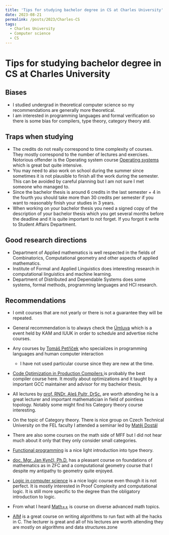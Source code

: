 ```yaml
---
title: 'Tips for studying bachelor degree in CS at Charles University'
date: 2023-08-21
permalink: /posts/2023/Charles-CS
tags:
  - Charles University
  - Computer science
  - CS
---
```


# Tips for studying bachelor degree in CS at Charles University

## Biases

- I studied undergrad in theoretical computer science so my recommendations are generally more theoretical.
- I am interested in programming languages and formal verification so there is some bias for compilers, type theory, category theory atd.

## Traps when studying

- The credits do not really correspond to time complexity of courses. They mostly correspond to the number of lectures and exercises. Notorious offender is the Operating system course [Operating systems](https://is.cuni.cz/studium/predmety/index.php?do=predmet&kod=NSWI004) which is great but quite intensive.
- You may need to also work on school during the summer since sometimes it is not plausible to finish all the work during the semester. This can be avoided by careful planning but I am not sure I met someone who managed to.
- Since the bachelor thesis is around 6 credits in the last semester + 4 in the fourth you should take more than 30 credits per semester if you want to reasonably finish your studies in 3 years.
- When working on your bachelor thesis you need a signed copy of the description of your bachelor thesis which you get several months before the deadline and it is quite important to not forget. If you forgot it write to Student Affairs Department.

## Good research directions
- Department of Applied mathematics is well respected in the fields of Combinatorics, Computational geometry and other aspects of applied mathematics.
- Institute of Formal and Applied Linguistics does interesting research in computational linguistics and machine learning.
- Department of Distributed and Dependable Systems does some systems, formal methods, programming languages and HCI research.

## Recommendations 
- I omit courses that are not yearly or there is not a guarantee they will be repeated.
- General recommendation is to always check the [Úmluva](https://kam.mff.cuni.cz/umluva/public/en) which is a event held by KAM and IUUK in order to schedule and advertise niche courses.

- Any courses by [Tomáš Petříček](https://d3s.mff.cuni.cz/people/tomaspetricek/) who specializes in programming languages and human computer interaction
    - I have not used particular course since they are new at the time.

- [Code Optimization in Production Compilers ](https://is.cuni.cz/studium/eng/predmety/index.php?do=predmet&kod=NSWI134) is probably the best compiler course here. It mostly about optimizations and it taught by a important GCC maintainer and advisor for my bachelor thesis.
- All lectures by [prof. RNDr. Aleš Pultr, DrSc.](https://www.mff.cuni.cz/cs/fakulta/organizacni-struktura/lide?hdl=501) are worth attending he is a great lecturer and important mathematician in field of pointless topology. Notably some might find his Category theory course interesting.
- On the topic of Category theory. There is nice group on Czech Technical University on the FEL faculty I attended a seminar led by [Matěj Dostál](https://math.fel.cvut.cz/en/people/dostamat/)
- There are also some courses on the math side of MFF but I did not hear much about it only that they only consider small categories.
- [Functional programming](https://is.cuni.cz/studium/eng/predmety/index.php?do=predmet&kod=NAIL097) is a nice light introduction into type theory.
- [doc. Mgr. Jan Kynčl, Ph.D.](https://www.mff.cuni.cz/en/faculty/organizational-structure/people?hdl=3606) has a pleasant course on foundations of mathematics as in ZFC and a computational geometry course that I despite my antipathy to geometry quite enjoyed.
- [Logic in computer science](http://is.cuni.cz/studium/garantlink.php?glogin=false&gmodul=predmety&gscript=redir.php&redir=predmet&kod=NMAI067&lang=eng) is a nice logic course even though it is not perfect. It is mostly interested in Proof Complexity and computational logic. It is still more specific to the degree than the obligatory introduction to logic.
- From what I heard [Math++](http://is.cuni.cz/studium/garantlink.php?glogin=false&gmodul=predmety&gscript=redir.php&redir=predmet&kod=NMAI071&lang=eng) is course on diverse advanced math topics.
- [AIM](https://is.cuni.cz/studium/eng/predmety/index.php?do=predmet&kod=NDMI074&fak=11320) is a great course on writing algorithms to run fast with all the hacks in C. The lecturer is great and all of his lectures are worth attending they are mostly on algorithms and data structures.zone 
